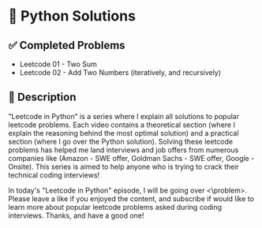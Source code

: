 # 🐍 Python Solutions

## ✅ Completed Problems
- Leetcode 01 - Two Sum
- Leetcode 02 - Add Two Numbers (iteratively, and recursively)

## 📖 Description
"Leetcode in Python" is a series where I explain all solutions to popular leetcode problems. Each video contains a theoretical section (where I explain the reasoning behind the most optimal solution) and a practical section (where I go over the Python solution). Solving these leetcode problems has helped me land interviews and job offers from numerous companies like (Amazon - SWE offer, Goldman Sachs - SWE offer, Google - Onsite). This series is aimed to help anyone who is trying to crack their technical coding interviews!

In today's "Leetcode in Python" episode, I will be going over <\problem>. Please leave a like if you enjoyed the content, and subscribe if would like to learn more about popular leetcode problems asked during coding interviews. Thanks, and have a good one!
